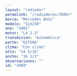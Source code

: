 ```yaml
---
layout: "radiador"
permalink: "/radiadores/3989/"
marca: "Mercedes Benz"
modelo: "SLK230"
ano: "2002"
motor: "L4 2.3"
transmision: "Automática"
parte: "62756A"
clima: "Con clima"
alto: "24 5/16"
ancho: "16 1/2"
observaciones: ""
id: "3989"
---
```


